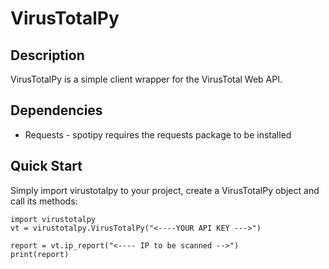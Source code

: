 # VirusTotalPy
## Description
VirusTotalPy is a simple client wrapper for the VirusTotal Web API.

## Dependencies
* Requests - spotipy requires the requests package to be installed

## Quick Start
Simply import virustotalpy to your project, create a VirusTotalPy object and call its methods:

    import virustotalpy
    vt = virustotalpy.VirusTotalPy("<----YOUR API KEY --->")
    
    report = vt.ip_report("<---- IP to be scanned -->")
    print(report)
    
  
